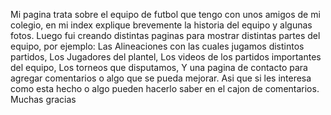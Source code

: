Mi pagina trata sobre el equipo de futbol que tengo con unos amigos de mi colegio, en mi index explique brevemente la historia del equipo y algunas fotos.
Luego fui creando distintas paginas para mostrar distintas partes del equipo, por ejemplo:
Las Alineaciones con las cuales jugamos distintos partidos,
Los Jugadores del plantel,
Los videos de los partidos importantes del equipo,
Los torneos que disputamos,
Y una pagina de contacto para agregar comentarios o algo que se pueda mejorar.
Asi que si les interesa como esta hecho o algo pueden hacerlo saber en el cajon de comentarios.
Muchas gracias
